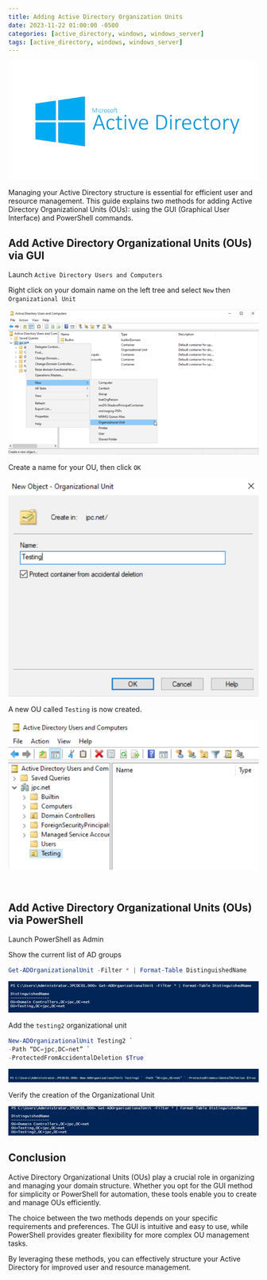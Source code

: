 ```yaml
---
title: Adding Active Directory Organization Units 
date: 2023-11-22 01:00:00 -0500
categories: [active_directory, windows, windows_server]
tags: [active_directory, windows, windows_server]
---
```


![install_ad_ds0](/assets/img/posts/2023/install_active_directory_domain_services/install_ad_ds0.png)


Managing your Active Directory structure is essential for efficient user and resource management. This guide explains two methods for adding Active Directory Organizational Units (OUs): using the GUI (Graphical User Interface) and PowerShell commands.


## Add Active Directory Organizational Units (OUs) via GUI

Launch `Active Directory Users and Computers`

Right click on your domain name on the left tree and select `New` then `Organizational Unit`

![add_ou_gui0](/assets/img/posts/2023/adding_active_directory_organizational_units/add_ou_gui0.png)

Create a name for your OU, then click `OK`

![add_ou_gui1](/assets/img/posts/2023/adding_active_directory_organizational_units/add_ou_gui1.png)

A new OU called `Testing` is now created.

![add_ou_gui2](/assets/img/posts/2023/adding_active_directory_organizational_units/add_ou_gui2.png)

<br>

## Add Active Directory Organizational Units (OUs) via PowerShell

Launch PowerShell as Admin

Show the current list of AD groups
```powershell
Get-ADOrganizationalUnit -Filter * | Format-Table DistinguishedName
```

![add_ou_powershell0](/assets/img/posts/2023/adding_active_directory_organizational_units/add_ou_powershell0.png)

Add the `testing2` organizational unit
```powershell
New-ADOrganizationalUnit Testing2 `
-Path “DC=jpc,DC=net” `
-ProtectedFromAccidentalDeletion $True
```

![add_ou_powershell1](/assets/img/posts/2023/adding_active_directory_organizational_units/add_ou_powershell1.png)

Verify the creation of the Organizational Unit

![add_ou_powershell2](/assets/img/posts/2023/adding_active_directory_organizational_units/add_ou_powershell2.png)


## Conclusion

Active Directory Organizational Units (OUs) play a crucial role in organizing and managing your domain structure. Whether you opt for the GUI method for simplicity or PowerShell for automation, these tools enable you to create and manage OUs efficiently.

The choice between the two methods depends on your specific requirements and preferences. The GUI is intuitive and easy to use, while PowerShell provides greater flexibility for more complex OU management tasks.

By leveraging these methods, you can effectively structure your Active Directory for improved user and resource management.